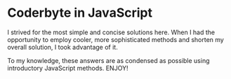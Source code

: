 # Coderbyte in JavaScript

I strived for the most simple and concise solutions here. When I had the opportunity to employ cooler, more sophisticated methods and shorten my overall solution, I took advantage of it.

To my knowledge, these answers are as condensed as possible using introductory JavaScript methods. ENJOY!
